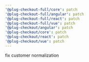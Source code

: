 ```yaml
---
'@plug-checkout-full/core': patch
'@plug-checkout-full/angular': patch
'@plug-checkout-full/react': patch
'@plug-checkout-full/vue': patch
'@plug-checkout/angular': patch
'@plug-checkout/core': patch
'@plug-checkout/react': patch
'@plug-checkout/vue': patch
---
```


fix customer normalization
